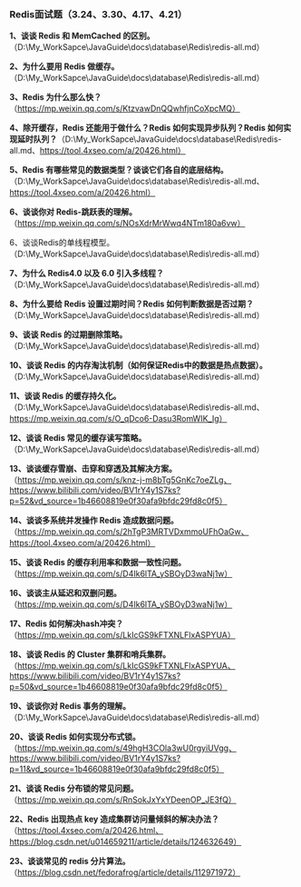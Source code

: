 ### Redis面试题（3.24、3.30、4.17、4.21）

**1、谈谈 Redis 和 MemCached 的区别。**（D:\My_WorkSapce\JavaGuide\docs\database\Redis\redis-all.md）

**2、为什么要用 Redis 做缓存。**（D:\My_WorkSapce\JavaGuide\docs\database\Redis\redis-all.md）

**3、Redis 为什么那么快？**（https://mp.weixin.qq.com/s/KtzvawDnQQwhfjnCoXpcMQ）

**4、除开缓存，Redis 还能用于做什么？Redis 如何实现异步队列？Redis 如何实现延时队列？**（D:\My_WorkSapce\JavaGuide\docs\database\Redis\redis-all.md、https://tool.4xseo.com/a/20426.html）

**5、Redis 有哪些常见的数据类型？谈谈它们各自的底层结构。**（D:\My_WorkSapce\JavaGuide\docs\database\Redis\redis-all.md、https://tool.4xseo.com/a/20426.html）

**6、谈谈你对 Redis-跳跃表的理解。**（https://mp.weixin.qq.com/s/NOsXdrMrWwq4NTm180a6vw）

6、谈谈Redis的单线程模型。（D:\My_WorkSapce\JavaGuide\docs\database\Redis\redis-all.md）

**7、为什么 Redis4.0 以及 6.0 引入多线程？**（D:\My_WorkSapce\JavaGuide\docs\database\Redis\redis-all.md）

**8、为什么要给 Redis 设置过期时间？Redis 如何判断数据是否过期？**（D:\My_WorkSapce\JavaGuide\docs\database\Redis\redis-all.md）

**9、谈谈 Redis 的过期删除策略。**（D:\My_WorkSapce\JavaGuide\docs\database\Redis\redis-all.md）

**10、谈谈 Redis 的内存淘汰机制（如何保证Redis中的数据是热点数据）。**（D:\My_WorkSapce\JavaGuide\docs\database\Redis\redis-all.md）

**11、谈谈 Redis 的缓存持久化。**（D:\My_WorkSapce\JavaGuide\docs\database\Redis\redis-all.md、https://mp.weixin.qq.com/s/O_qDco6-Dasu3RomWIK_Ig）

**12、谈谈 Redis 常见的缓存读写策略。**（D:\My_WorkSapce\JavaGuide\docs\database\Redis\redis-all.md）

**13、谈谈缓存雪崩、击穿和穿透及其解决方案。**（https://mp.weixin.qq.com/s/knz-j-m8bTg5GnKc7oeZLg、https://www.bilibili.com/video/BV1rY4y1S7ks?p=52&vd_source=1b46608819e0f30afa9bfdc29fd8c0f5）

**14、谈谈多系统并发操作 Redis 造成数据问题。**（https://mp.weixin.qq.com/s/2hTgP3MRTVDxmmoUFhOaGw、https://tool.4xseo.com/a/20426.html）

**15、谈谈 Redis 的缓存利用率和数据一致性问题。**（https://mp.weixin.qq.com/s/D4Ik6lTA_ySBOyD3waNj1w）

**16、谈谈主从延迟和双删问题。**（https://mp.weixin.qq.com/s/D4Ik6lTA_ySBOyD3waNj1w）

**17、Redis 如何解决hash冲突？**（https://mp.weixin.qq.com/s/LkIcGS9kFTXNLFlxASPYUA）

**18、谈谈 Redis 的 Cluster 集群和哨兵集群。**（https://mp.weixin.qq.com/s/LkIcGS9kFTXNLFlxASPYUA、https://www.bilibili.com/video/BV1rY4y1S7ks?p=50&vd_source=1b46608819e0f30afa9bfdc29fd8c0f5）

**19、谈谈你对 Redis 事务的理解。**（D:\My_WorkSapce\JavaGuide\docs\database\Redis\redis-all.md）

**20、谈谈 Redis 如何实现分布式锁。**（https://mp.weixin.qq.com/s/49hgH3COla3wU0rgyiUVgg、https://www.bilibili.com/video/BV1rY4y1S7ks?p=11&vd_source=1b46608819e0f30afa9bfdc29fd8c0f5）

**21、谈谈 Redis 分布锁的常见问题。**（https://mp.weixin.qq.com/s/RnSokJxYxYDeenOP_JE3fQ）

**22、Redis 出现热点 key 造成集群访问量倾斜的解决办法？**（https://tool.4xseo.com/a/20426.html、https://blog.csdn.net/u014659211/article/details/124632649）

**23、谈谈常见的 redis 分片算法。**（https://blog.csdn.net/fedorafrog/article/details/112971972）